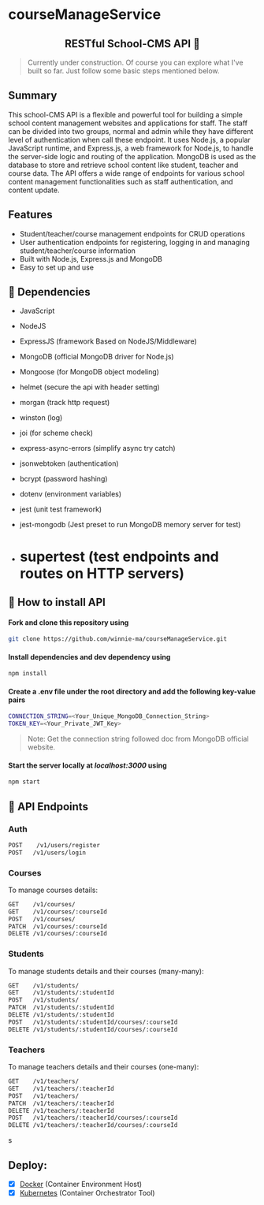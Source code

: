 # courseManageService

<h2 align="center">RESTful School-CMS API 🛒</h2>

> Currently under construction. Of course you can explore what I've built so far. Just follow some basic steps mentioned below.

## Summary

This school-CMS API is a flexible and powerful tool for building a simple school content management websites and applications for staff. The staff can be divided into two groups, normal and admin while they have different level of authentication when call these endpoint. It uses Node.js, a popular JavaScript runtime, and Express.js, a web framework for Node.js, to handle the server-side logic and routing of the application. MongoDB is used as the database to store and retrieve school content like student, teacher and course data. The API offers a wide range of endpoints for various school content management functionalities such as staff authentication, and content update.

## Features

- Student/teacher/course management endpoints for CRUD operations
- User authentication endpoints for registering, logging in and managing student/teacher/course information
- Built with Node.js, Express.js and MongoDB
- Easy to set up and use

## 🔄 Dependencies

- JavaScript
- NodeJS
- ExpressJS (framework Based on NodeJS/Middleware)
- MongoDB (official MongoDB driver for Node.js)
- Mongoose (for MongoDB object modeling)
- helmet (secure the api with header setting)
- morgan (track http request)
- winston (log)
- joi (for scheme check)
- express-async-errors (simplify async try catch)
- jsonwebtoken (authentication)
- bcrypt (password hashing)
- dotenv (environment variables)
- jest (unit test framework)
- jest-mongodb (Jest preset to run MongoDB memory server for test)

- # supertest (test endpoints and routes on HTTP servers)

## 🚩 How to install API

#### Fork and clone this repository using

```bash
git clone https://github.com/winnie-ma/courseManageService.git
```

#### Install dependencies and dev dependency using

```bash
npm install
```

#### Create a .env file under the root directory and add the following key-value pairs

```bash
CONNECTION_STRING=<Your_Unique_MongoDB_Connection_String>
TOKEN_KEY=<Your_Private_JWT_Key>
```

> Note: Get the connection string followed doc from MongoDB official website.

#### Start the server locally at _localhost:3000_ using

```bash
npm start
```

## 🔱 API Endpoints

### Auth

```bash
POST    /v1/users/register
POST   /v1/users/login
```

### Courses

To manage courses details:

```bash
GET    /v1/courses/
GET    /v1/courses/:courseId
POST   /v1/courses/
PATCH  /v1/courses/:courseId
DELETE /v1/courses/:courseId
```

### Students

To manage students details and their courses (many-many):

```bash
GET    /v1/students/
GET    /v1/students/:studentId
POST   /v1/students/
PATCH  /v1/students/:studentId
DELETE /v1/students/:studentId
POST   /v1/students/:studentId/courses/:courseId
DELETE /v1/students/:studentId/courses/:courseId
```

### Teachers

To manage teachers details and their courses (one-many):

```bash
GET    /v1/teachers/
GET    /v1/teachers/:teacherId
POST   /v1/teachers/
PATCH  /v1/teachers/:teacherId
DELETE /v1/teachers/:teacherId
POST   /v1/teachers/:teacherId/courses/:courseId
DELETE /v1/teachers/:teacherId/courses/:courseId
```

s

## Deploy:

- [x] <a href="https://www.docker.com/">Docker</a> (Container Environment Host)
- [x] <a href="https://kubernetes.io/pt-br/">Kubernetes</a> (Container Orchestrator Tool)
